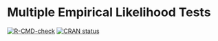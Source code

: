 # Multiple Empirical Likelihood Tests















[![R-CMD-check](https://github.com/markean/melt/actions/workflows/R-CMD-check.yaml/badge.svg)](https://github.com/markean/melt/actions/workflows/R-CMD-check.yaml)
[![CRAN status](https://www.r-pkg.org/badges/version/melt)](https://CRAN.R-project.org/package=melt)
